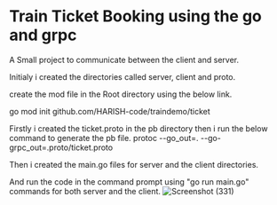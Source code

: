 # Train Ticket Booking using the go and grpc  

A Small project to communicate between the client and server.

Initialy i created the directories called server, client and proto.

create the mod file in the Root directory using the below link.

go mod init github.com/HARISH-code/traindemo/ticket

Firstly i created the ticket.proto in the pb directory then i run the below command to generate the pb file.
protoc --go_out=. --go-grpc_out=.proto/ticket.proto

Then i created the main.go files for server and the client directories.

And run the code in the command prompt using  "go run main.go" commands for both server and the client.
![Screenshot (331)](https://github.com/HARISHA-code/traindemo/assets/70417383/f092e5be-d526-4cab-a642-06496618ebfc)
